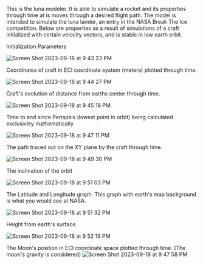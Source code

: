 This is the luna modeler. It is able to simulate a rocket and its properties through time at is moves through a desired flight path. The model is intended to simulate the luna lander, an entry in the NASA Break The Ice competition. Below are properties as a result of simulations of a craft initialized with certain velocity vectors, and is stable in low earth orbit.

Initialization Parameters

![Screen Shot 2023-09-18 at 9 43 23 PM](https://github.com/pranavsai142/luna/assets/23176289/8eba6859-5fff-4555-b937-c7be7a9a4879)

Coordinates of craft in ECI coordinate system (meters) plotted through time.

![Screen Shot 2023-09-18 at 9 44 27 PM](https://github.com/pranavsai142/luna/assets/23176289/c2dd8922-9aef-4086-9e09-93c5717ea69e)

Craft's evolution of distance from earths center through time.

![Screen Shot 2023-09-18 at 9 45 18 PM](https://github.com/pranavsai142/luna/assets/23176289/ef563d14-f968-48c9-a283-02402df24b0b)

Time to and since Periapsis (lowest point in orbit) being calculated exclusivley mathematically

![Screen Shot 2023-09-18 at 9 47 11 PM](https://github.com/pranavsai142/luna/assets/23176289/66f8f005-c48b-428e-b850-1ecce86a151f)

The path traced out on the XY plane by the craft through time.

![Screen Shot 2023-09-18 at 9 49 30 PM](https://github.com/pranavsai142/luna/assets/23176289/c4a72071-5527-4a65-af3c-792ac6c6f1ed)

The inclination of the orbit

![Screen Shot 2023-09-18 at 9 51 03 PM](https://github.com/pranavsai142/luna/assets/23176289/ef0d792c-c618-4a47-b8eb-a8b13a150dba)

The Latitude and Longitude graph. This graph with earth's map background is what you would see at NASA.

![Screen Shot 2023-09-18 at 9 51 32 PM](https://github.com/pranavsai142/luna/assets/23176289/42aa9fb1-4699-4bc6-b0fc-2fd296eb5684)

Height from earth's surface.

![Screen Shot 2023-09-18 at 9 52 19 PM](https://github.com/pranavsai142/luna/assets/23176289/1796c505-9e2c-42b2-829f-e62ce60d7987)

The Moon's position in ECI coordinate space plotted through time. (The moon's gravity is considered)
![Screen Shot 2023-09-18 at 9 47 58 PM](https://github.com/pranavsai142/luna/assets/23176289/b5f29e20-2217-426a-96b9-ecfcd2f52f70)
